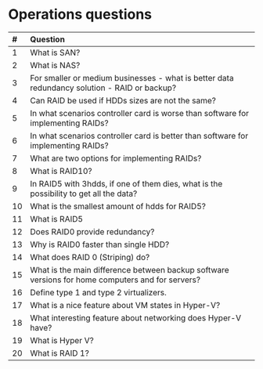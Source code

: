 # Operations questions

| #   | Question                                                                                         |
| :-- | :----------------------------------------------------------------------------------------------- |
| 1   | What is SAN?                                                                                     |
| 2   | What is NAS?                                                                                     |
| 3   | For smaller or medium businesses - what is better data redundancy solution - RAID or backup?     |
| 4   | Can RAID be used if HDDs sizes are not the same?                                                 |
| 5   | In what scenarios controller card is worse than software for implementing RAIDs?                 |
| 6   | In what scenarios controller card is better than software for implementing RAIDs?                |
| 7   | What are two options for implementing RAIDs?                                                     |
| 8   | What is RAID10?                                                                                  |
| 9   | In RAID5 with 3hdds, if one of them dies, what is the possibility to get all the data?           |
| 10  | What is the smallest amount of hdds for RAID5?                                                   |
| 11  | What is RAID5                                                                                    |
| 12  | Does RAID0 provide redundancy?                                                                   |
| 13  | Why is RAID0 faster than single HDD?                                                             |
| 14  | What does RAID 0 (Striping) do?                                                                  |
| 15  | What is the main difference between backup software versions for home computers and for servers? |
| 16  | Define type 1 and type 2 virtualizers.                                                           |
| 17  | What is a nice feature about VM states in Hyper-V?                                               |
| 18  | What interesting feature about networking does Hyper-V have?                                     |
| 19  | What is Hyper V?                                                                                 |
| 20  | What is RAID 1?                                                                                  |
